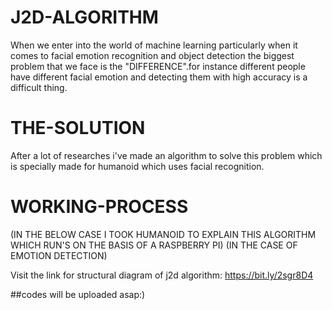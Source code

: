 # J2D-ALGORITHM

When we enter into the world of machine learning particularly when it comes to facial emotion recognition and object detection
the biggest problem that we face is the "DIFFERENCE".for instance different people have different facial emotion and detecting 
them with high accuracy is a difficult thing.

# THE-SOLUTION
After a lot of researches i've made an algorithm to solve this problem which is specially made for humanoid which uses facial
recognition.

# WORKING-PROCESS
(IN  THE BELOW CASE I TOOK HUMANOID TO EXPLAIN THIS ALGORITHM WHICH RUN'S ON THE BASIS OF A RASPBERRY PI)
(IN THE CASE OF EMOTION DETECTION)

Visit the link for structural diagram of j2d algorithm: https://bit.ly/2sgr8D4


##codes will be uploaded asap:)
